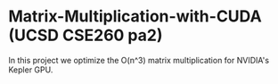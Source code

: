 # Matrix-Multiplication-with-CUDA (UCSD CSE260 pa2)
In this project we optimize the O(n^3) matrix multiplication for NVIDIA's Kepler GPU. 
